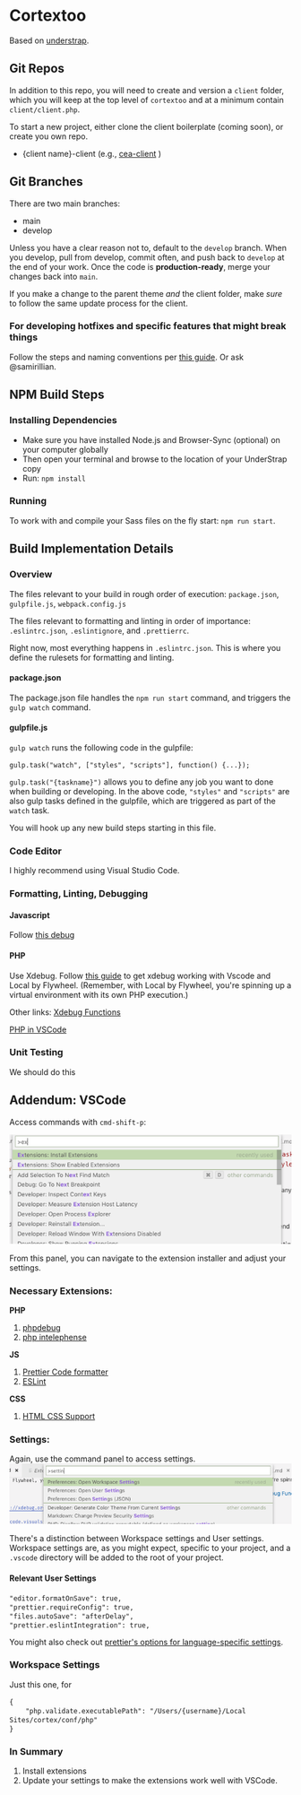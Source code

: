# Cortextoo

Based on [understrap](https://understrap.com).

## Git Repos

In addition to this repo, you will need to create and version a `client` folder, which you will keep at the top level of `cortextoo` and at a minimum contain `client/client.php`.

To start a new project, either clone the client boilerplate (coming soon), or create you own repo.

- {client name}-client (e.g., [cea-client](https://github.com/covertnine/cea-client) )

## Git Branches

There are two main branches:

- main
- develop

Unless you have a clear reason not to, default to the `develop` branch. When you develop, pull from develop, commit often, and push back to `develop` at the end of your work. Once the code is **production-ready**, merge your changes back into `main`.

If you make a change to the parent theme _and_ the client folder, make _sure_ to follow the same update process for the client.

### For developing hotfixes and specific features that might break things

Follow the steps and naming conventions per [this guide](https://nvie.com/posts/a-successful-git-branching-model/). Or ask @samirillian.

## NPM Build Steps

### Installing Dependencies

- Make sure you have installed Node.js and Browser-Sync (optional) on your computer globally
- Then open your terminal and browse to the location of your UnderStrap copy
- Run: `npm install`

### Running

To work with and compile your Sass files on the fly start: `npm run start`.

## Build Implementation Details

### Overview

The files relevant to your build in rough order of execution:
`package.json`, `gulpfile.js`, `webpack.config.js`

The files relevant to formatting and linting in order of importance:
`.eslintrc.json`, `.eslintignore`, and `.prettierrc`.

Right now, most everything happens in `.eslintrc.json`. This is where you define the rulesets for formatting and linting.

#### package.json

The package.json file handles the `npm run start` command, and triggers the `gulp watch` command.

#### gulpfile.js

`gulp watch` runs the following code in the gulpfile:

```
gulp.task("watch", ["styles", "scripts"], function() {...});
```

`gulp.task("{taskname}")` allows you to define any job you want to done when building or developing. In the above code, `"styles"` and `"scripts"` are also gulp tasks defined in the gulpfile, which are triggered as part of the `watch` task.

You will hook up any new build steps starting in this file.

### Code Editor

I highly recommend using Visual Studio Code.

### Formatting, Linting, Debugging

#### Javascript

Follow [this debug]()

#### PHP

Use Xdebug. Follow [this guide](https://gist.github.com/ahmadawais/d6e809d45b8103b2b3a79fa8845f9995) to get xdebug working with Vscode and Local by Flywheel. (Remember, with Local by Flywheel, you're spinning up a virtual environment with its own PHP execution.)

Other links:
[Xdebug Functions](https://xdebug.org/docs/all_functions)

[PHP in VSCode](https://code.visualstudio.com/docs/languages/php)

### Unit Testing

We should do this

## Addendum: VSCode

Access commands with `cmd-shift-p`:

![Command](./vs-command.png)

From this panel, you can navigate to the extension installer and adjust your settings.

### Necessary Extensions:

**PHP**

1. [phpdebug](https://marketplace.visualstudio.com/items?itemName=felixfbecker.php-debug)
2. [php intelephense](https://marketplace.visualstudio.com/items?itemName=bmewburn.vscode-intelephense-client)

**JS**

1. [Prettier Code formatter](https://marketplace.visualstudio.com/items?itemName=esbenp.prettier-vscode)
2. [ESLint](https://github.com/microsoft/vscode-eslint)

**CSS**

1. [HTML CSS Support](https://marketplace.visualstudio.com/items?itemName=ecmel.vscode-html-css)

### Settings:

Again, use the command panel to access settings.
![Settings](./vscode-settings.png)

There's a distinction between Workspace settings and User settings. Workspace settings are, as you might expect, specific to your project, and a `.vscode` directory will be added to the root of your project.

#### Relevant User Settings

```
"editor.formatOnSave": true,
"prettier.requireConfig": true,
"files.autoSave": "afterDelay",
"prettier.eslintIntegration": true,
```

You might also check out [prettier's options for language-specific settings](https://github.com/prettier/prettier-vscode).


### Workspace Settings

Just this one, for

```
{
    "php.validate.executablePath": "/Users/{username}/Local Sites/cortex/conf/php"
}
```

### In Summary
1. Install extensions
2. Update your settings to make the extensions work well with VSCode.
